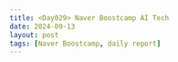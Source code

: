 ```yaml
---
title: <Day029> Naver Boostcamp AI Tech
date: 2024-09-13
layout: post
tags: [Naver Boostcamp, daily report]
---
```

